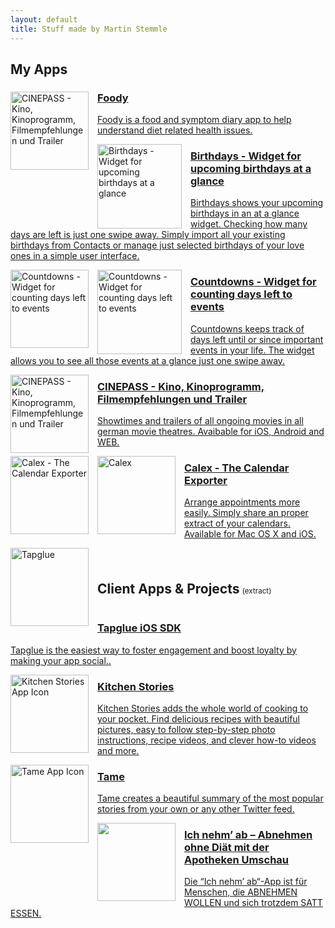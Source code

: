 ```yaml
---
layout: default
title: Stuff made by Martin Stemmle
---
```

<section>
  <a name="my-apps"></a>
  <h1>My Apps</h1>
  <a class="box" href="http://msmix.de/apps/Foody" style="opacity: 1;">
      <img class="appicon" style="float: left; margin-right: 1em" width="125" height="125" alt="CINEPASS - Kino, Kinoprogramm, Filmempfehlungen und Trailer" src="http://a5.mzstatic.com/us/r30/Purple30/v4/7c/3f/b2/7c3fb2f8-8145-ff86-9e17-94a808ea31e6/icon175x175.png">
      <div>
      <h3>Foody </h3>
      <p class=" " style="height: auto;">Foody is a food and symptom diary app to help understand diet related health issues. </p>
      </div>
  </a>
  <a class="box" href="http://msmix.de/apps/Birthdays" style="opacity: 1;">
      <img style="float: left; margin-right: 1em" width="135" height="135" alt="Birthdays - Widget for upcoming birthdays at a glance" src-swap-high-dpi="http://a1.mzstatic.com/us/r30/Purple3/v4/ab/1f/03/ab1f0385-dde5-825c-5773-a182ac930142/icon256-2x.png" src-load-auto-after-dom-load="" src-swap="http://a3.mzstatic.com/us/r30/Purple3/v4/ab/1f/03/ab1f0385-dde5-825c-5773-a182ac930142/icon256.png" class="artwork" src="http://a3.mzstatic.com/us/r30/Purple3/v4/ab/1f/03/ab1f0385-dde5-825c-5773-a182ac930142/icon256.png">
      <div>
      <h3>Birthdays - Widget for upcoming birthdays at a glance</h3>
      <p class=" " style="height: auto;">Birthdays shows your upcoming birthdays in an at a glance widget. Checking how many days are left is just one swipe away. Simply import all your existing birthdays from Contacts or manage just selected birthdays of your love ones in a simple user interface.</p>
      </div>
  </a>
  <a class="box" href="http://msmix.de/apps/Countdowns" style="opacity: 1;">
      <img class="appicon" style="float: left; margin-right: 1em" width="125" height="125" alt="Countdowns - Widget for counting days left to events" src-swap-high-dpi="http://a4.mzstatic.com/us/r30/Purple1/v4/86/c6/6a/86c66a6f-2ead-2205-ce1d-d798ae04e069/pr_source.350x350-75.jpg" src-load-auto-after-dom-load="" src-swap="http://a5.mzstatic.com/us/r30/Purple1/v4/86/c6/6a/86c66a6f-2ead-2205-ce1d-d798ae04e069/pr_source.175x175-75.jpg" src="http://a5.mzstatic.com/us/r30/Purple1/v4/86/c6/6a/86c66a6f-2ead-2205-ce1d-d798ae04e069/pr_source.175x175-75.jpg">
      <img style="float: left; margin-right: 1em" width="135" height="135" alt="Countdowns - Widget for counting days left to events" src-swap-high-dpi="http://a4.mzstatic.com/us/r30/Purple5/v4/e4/64/33/e4643319-e2fa-8676-cf05-6d31e14ef844/AppIcon.350x350-75.png" src-load-auto-after-dom-load="" src-swap="http://a5.mzstatic.com/us/r30/Purple5/v4/e4/64/33/e4643319-e2fa-8676-cf05-6d31e14ef844/AppIcon.175x175-75.png" class="artwork" src="http://a5.mzstatic.com/us/r30/Purple5/v4/e4/64/33/e4643319-e2fa-8676-cf05-6d31e14ef844/AppIcon.175x175-75.png">
      <div>
      <h3>Countdowns - Widget for counting days left to events</h3>
      <p class=" " style="height: auto;">Countdowns keeps track of days left until or since important events in your life. The widget allows you to see all those events at a glance just one swipe away.</p>
      </div>
  </a>
  <a class="box" href="http://cinepass.de" style="opacity: 1;">
      <img class="appicon" style="float: left; margin-right: 1em" width="125" height="125" alt="CINEPASS - Kino, Kinoprogramm, Filmempfehlungen und Trailer" src-swap-high-dpi="http://a3.mzstatic.com/us/r30/Purple1/v4/01/1f/92/011f9226-1998-3e88-e007-cb8859034877/pr_source.350x350-75.jpg" src-load-auto-after-dom-load="" src="http://a2.mzstatic.com/eu/r30/Purple69/v4/64/2b/a6/642ba685-fed3-b666-1198-f04a73167df2/icon175x175.jpeg">
      <div>
      <h3>CINEPASS - Kino, Kinoprogramm, Filmempfehlungen und Trailer</h3>
      <p class=" " style="height: auto;">Showtimes and trailers of all ongoing movies in all german movie theatres. Avaibable for iOS, Android and WEB.</p>
      </div>
  </a>
  <a class="box" href="http://calexapp.com" style="opacity: 1;">
      <img style="float: left; margin-right: 1em" width="125" height="125" alt="Calex - The Calendar Exporter" src-swap-high-dpi="http://a3.mzstatic.com/us/r30/Purple/v4/ac/ea/69/acea6935-8a03-c887-4f37-62d952cf64fa/calex_icon.350x350-75.png" src-load-auto-after-dom-load="" src-swap="http://a4.mzstatic.com/us/r30/Purple/v4/ac/ea/69/acea6935-8a03-c887-4f37-62d952cf64fa/calex_icon.175x175-75.png" class="artwork" src="http://a4.mzstatic.com/us/r30/Purple/v4/ac/ea/69/acea6935-8a03-c887-4f37-62d952cf64fa/calex_icon.175x175-75.png">
      <img class="appicon" style="float: left; margin-right: 1em" width="125" height="125" alt="Calex" src-swap-high-dpi="http://a4.mzstatic.com/us/r30/Purple6/v4/f0/a9/cf/f0a9cf9b-a193-fafb-9fbe-aefee2e2f9e3/mzl.dvnjhyis.350x350-75.jpg" src-load-auto-after-dom-load="" src-swap="http://a5.mzstatic.com/us/r30/Purple6/v4/f0/a9/cf/f0a9cf9b-a193-fafb-9fbe-aefee2e2f9e3/mzl.dvnjhyis.175x175-75.jpg" src="http://a5.mzstatic.com/us/r30/Purple6/v4/f0/a9/cf/f0a9cf9b-a193-fafb-9fbe-aefee2e2f9e3/mzl.dvnjhyis.175x175-75.jpg">
      <div>
      <h3>Calex - The Calendar Exporter</h3>
      <p class=" " style="height: auto;">Arrange appointments more easily. Simply share an proper extract of your calendars. Available for Mac OS X and iOS.</p>
      </div>
  </a>
</section>


<section>
    <a name="client-apps"></a>
    <h1 style="display: inline-block; margin-right: 0.2em; margin-top: 2.5em;">Client Apps &amp; Projects</h1><small>(extract)</small>
    <a class="box" href="http://tapglue.com" target="_blank" >
        <img class="appicon" style="float: left; margin-right: 1em" width="125" height="125"  src="https://pbs.twimg.com/profile_images/644422900662030336/T2r0auCy_400x400.png" alt="Tapglue">
        <div>
        <h3>Tapglue iOS SDK</h3>
        <p class=" " style="height: auto;">Tapglue is the easiest way to foster engagement and boost loyalty by making your app social..</p>
        </div>
    </a>
    <a class="box" href="https://itunes.apple.com/app/kitchen-stories-gratis-video/id771068291?mt=8" target="_blank" >
        <img class="appicon" style="float: left; margin-right: 1em" width="125" height="125" alt="Kitchen Stories App Icon" class="artwork" src="http://a1.mzstatic.com/eu/r30/Purple5/v4/aa/bb/3e/aabb3ee4-88ce-389e-ce8e-a560fe2826ee/icon175x175.jpeg">
        <div>
        <h3>Kitchen Stories</h3>
        <p class=" " style="height: auto;">Kitchen Stories adds the whole world of cooking to your pocket. Find delicious recipes with beautiful pictures, easy to follow step-by-step photo instructions, recipe videos, and clever how-to videos and more.</p>
        </div>
    </a>
    <a class="box" href="https://itunes.apple.com/app/tame/id879083664?mt=8" target="_blank" >
        <img class="appicon" style="float: left; margin-right: 1em" width="125" height="125" alt="Tame App Icon" class="artwork" src="http://a2.mzstatic.com/us/r30/Purple3/v4/15/87/1c/15871c98-8a79-808c-85f5-82bfe3b0ed78/icon175x175.jpeg">
        <div>
        <h3>Tame</h3>
        <p class=" " style="height: auto;">Tame creates a beautiful summary of the most popular stories from your own or any other Twitter feed.</p>
        </div>
    </a>
    <a class="box" href="https://itunes.apple.com/de/app/ich-nehm-ab-abnehmen-ohne/id898195952?mt=8" target="_blank" >
        <img class="appicon" style="float: left; margin-right: 1em" width="125" height="125" class="artwork" src="http://a4.mzstatic.com/eu/r30/Purple3/v4/68/1f/c5/681fc542-96d9-6dd9-6d15-2d58f092c15e/icon175x175.png">
        <div>
        <h3>Ich nehm’ ab – Abnehmen ohne Diät mit der Apotheken Umschau</h3>
        <p class=" " style="height: auto;">Die “Ich nehm’ ab“-App ist für Menschen, die ABNEHMEN WOLLEN und sich trotzdem SATT ESSEN.</p>
        </div>
    </a>
</section>
